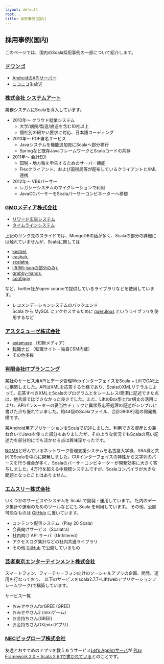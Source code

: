 ```yaml
---
layout: default
root: .
title: 採用事例(国内)
---
```


## 採用事例(国内)

このページでは、国内のScala採用事例の一部について紹介します。

### [ドワンゴ](http://info.dwango.co.jp/)

* [AndroidのAPIサーバー](http://www.slideshare.net/SatoshiGoto/scalaandroid-16921765)
* [ニコニコ生放送](http://www.slideshare.net/sifue/developers-summit-2014-play2scalaweb)

### [株式会社 システムアート](http://www.sysart.jp/)

業務システムにScalaを導入しています。

* 2010年～ クラウド就業システム
	* 大学/病院/製造/放送を含む10社以上
	* 個社別の細かい要求に対応、日本語コーディング
* 2010年～ PDF署名サービス
	* Javaシステムを機能追加毎にScalaへ部分移行
	* Springなど既存JavaフレームワークとScalaコードの共存
* 2011年～ 会計EDI
	* 国税・地方税を申告するためのサーバー機能
	* Flexクライアント、および国税局等が配布しているクライアントとXML連携
* 2012年～ VB6パーサー
	* レガシーシステムのマイグレーションで利用
	* JavaCCパーサーをScalaパーサーコンビネーターへ移植

### [GMOメディア株式会社](http://www.gmo-media.jp/)

* [リワード広告システム](https://docs.google.com/leaf?id=0B3gzkyf0Dd_5M2QzMGRkOTUtYTJlNC00YWZhLTg4ODgtOTlmYTg1M2NiNWU3)
* [タイムラインシステム](http://www.slideshare.net/hitoasa/mongodb-13561725)

上記のリンク先のスライドでは、MongoDBの話が多く、Scalaの部分の詳細には触れていませんが、Scalaに関しては

* [kestrel](https://github.com/robey/kestrel),
* [casbah](https://github.com/mongodb/casbah),
* [scalatra](https://github.com/scalatra/scalatra),
* [lift(lift-jsonの部分のみ)](https://github.com/lift/framework),
* [grabby-hands](https://github.com/twitter/grabby-hands),
* [configgy](https://github.com/robey/configgy)

など、twitter社がopen sourceで提供しているライブラリなどを使用しています。

* レコメンデーションシステムのバックエンド  
Scala から MySQL にアクセスするために [querulous](http://github.com/twitter/querulous) というライブラリを使用するなど

### [アスタミューゼ株式会社](http://www.astamuse.co.jp/)

* [astamuse](http://astamuse.com/) （知財メディア）
* [転職ナビ](http://robots-job.com/) （転職サイト – 独自CSM内蔵）
* その他多数

### [有限会社ITプランニング](http://www.itpl.co.jp/)

某社のサービス用APIとデータ管理WebインターフェイスをScala + LiftでGAE上に構築しました。APIはXMLを応答する仕様であり、ScalaのXMLリテラルによって、応答すべきXMLとScalaのプログラムとをシームレス/簡潔に記述できた点は、他言語ではできなかった良さでした。また、LiftのBox型とfor構文の活用により、APIパラメーターの妥当性チェックと異常系応答処理の記述がシンプルに書けた点も優れていました。約44個のScalaファイル、合計3800行程の開発規模です。

某Android用アプリケーションをScalaで記述しました。利用できる資産との兼ね合いでJavaを使った部分もありましたが、そのような状況でもScalaの高い記述力を部分的にでも活かせる点は興味深かったです。

[NGMS](http://sourceforge.jp/projects/ngms/)と呼んでいるネットワーク管理支援システムを名古屋大学様、SRA様と共同でScalaを中心に開発しました。CUIインターフェイスの特性から文字列のパースを行う機会が多く、Scalaのパーサーコンビネーターが開発効率に大きく寄与しました。4万行を超える中規模システムですが、Scalaコンパイラが大きな問題となったことはありません。

### [エムスリー株式会社](http://corporate.m3.com/)

いくつかのサービスやシステムを Scala で開発・運用しています。
社内のデータ集計や運用のためのツールなどにも Scala を利用しています。
その他、公開可能なものは [GitHub](https://github.com/m3dev) に置いています。

* コンテンツ配信システム（Play 20 Scala）
* 会員向けサービス（Scalatra）
* 社内向け API サーバ（Unfiltered）
* アクセスログ集計などの社内共通ライブラリ
* その他 [GitHub](https://github.com/m3dev) で公開しているもの

### [芸者東京エンターテインメント株式会社](http://www.geishatokyo.com/)

スマートフォン、フィーチャーフォン向けのソーシャルアプリの企画、開発、運用を行なっており、
以下のサービスをscala2.7.7+Lift(webアプリケーションフレームワーク)で構築しています。

サービス一覧

* おみせやさんforGREE (GREE)
* おみせやさん2 (mixiゲーム)
* お金持ちさん(GREE)
* お金持ちさんDX(mixiアプリ)

### [NECビッグローブ株式会社](http://www.biglobe.ne.jp/)

友達とおすすめのアプリを教えあうサービス[Let’s App!のサーバ](http://letsapp.jp/)が
[Play Framework 2.0 + Scala 2.9.1で書かれている](http://engineer.biglobe.ne.jp/201207/article_1.html)とのことです。
